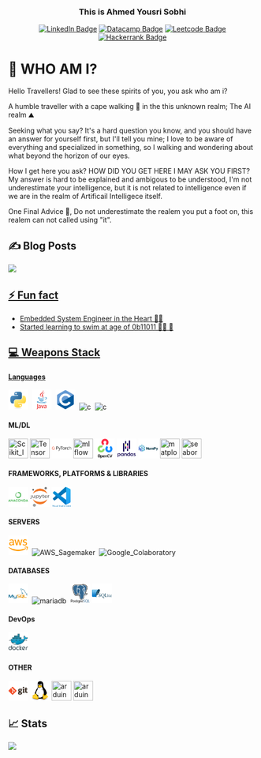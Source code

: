 <div id="badges" align="center">
  <h3 style="text-align: center;">This is Ahmed Yousri Sobhi</h3>
  <a href="https://www.linkedin.com/in/ahmedyousrisobhi/">
  <img src="https://img.shields.io/badge/LinkedIn-blue?style=for-the-badge&logo=linkedin&logoColor=white" alt="LinkedIn Badge"/></a>
  <a href="https://www.datacamp.com/portfolio/ahmedyousrisobhi">
  <img src="https://img.shields.io/badge/Datacamp-default?style=for-the-badge&logo=Datacamp&logoColor=white" alt="Datacamp Badge"/></a>
  <a href="https://leetcode.com/ahmedyousrisobhi/">
  <img src="https://img.shields.io/badge/Leetcode-black?style=for-the-badge&logo=Leetcode&logoColor=white" alt="Leetcode Badge"/></a>
  <a href="https://www.hackerrank.com/ahmedyousrisobhi">
  <img src="https://img.shields.io/badge/Hackerrank-darkgreen?style=for-the-badge&logo=Hackerrank&logoColor=white" alt="Hackerrank Badge"/></a>
</div>

# 💫 WHO AM I?
Hello Travellers! Glad to see these spirits of you, you ask who am i?

A humble traveller with a cape walking :feet: in the this unknown realm; The AI realm ⛰️

Seeking what you say? It's a hard question you know, and you should have an answer for yourself first, but I'll tell you mine; I love to be aware of everything and specialized in something, so I walking and wondering about what beyond the horizon of our eyes.

How I get here you ask? HOW DID YOU GET HERE I MAY ASK YOU FIRST? My answer is hard to be explained and ambigous to be understood, I'm not underestimate your intelligence, but it is not related to intelligence even if we are in the realm of Artificail Intelligece itself.

One Final Advice :tophat:, Do not underestimate the realem you put a foot on, this realem can not called using "it".

## :writing_hand: Blog Posts
<div id="header">
  <a href="https://github.com/AhmedYousriSobhi/aCupOfTea">
  <img src="https://media.tenor.com/yDqPzCEhbMkAAAAC/spider-man-spiderman.gif" width="500"/>
</div>

## ⚡ Fun fact
- Embedded System Engineer in the Heart 🫶🏻
- Started learning to swim at age of 0b11011 🏊‍♂️ 🥽

## 💻 Weapons Stack
#### Languages
<div>
  <a href="https://www.python.org/"> </a>
  <img src="https://github.com/devicons/devicon/blob/master/icons/python/python-original.svg" title="Python" alt="Python" width="40" height="40"/>&nbsp;
  <a href="https://www.java.com/en/"> </a>
  <img src="https://github.com/devicons/devicon/blob/master/icons/java/java-original-wordmark.svg" title="Java" alt="Java" width="40" height="40"/>&nbsp;
  <a href="https://en.wikipedia.org/wiki/C_(programming_language)"> </a>
  <img src="https://github.com/devicons/devicon/blob/master/icons/c/c-original.svg" title="c" alt="c" width="40" height="40"/>&nbsp;
  <a href="https://www.markdownguide.org/"> </a>
  <img src="https://upload.wikimedia.org/wikipedia/commons/thumb/4/48/Markdown-mark.svg/2560px-Markdown-mark.svg.png" title="c" alt="c" width="40" height="40"/>&nbsp;
  <a href="https://www.latex-project.org/"> </a>
  <img src="https://upload.wikimedia.org/wikipedia/commons/thumb/9/92/LaTeX_logo.svg/2560px-LaTeX_logo.svg.png" title="c" alt="c" width="40" height="40"/>&nbsp;
</div>

#### ML/DL
<div>
  <a href="https://scikit-learn.org/stable/"></a>
  <img src="https://upload.wikimedia.org/wikipedia/commons/thumb/0/05/Scikit_learn_logo_small.svg/2560px-Scikit_learn_logo_small.svg.png" title="Scikit_learn" **alt="Scikit_learn" width="40" height="40"/>
  <a href="https://www.tensorflow.org/"></a>
  <img src="https://upload.wikimedia.org/wikipedia/commons/thumb/a/ab/TensorFlow_logo.svg/2560px-TensorFlow_logo.svg.png" title="TensorFlow" **alt="TensorFlow" width="40" height="40"/>
  <a href="https://pytorch.org/"></a>
  <img src="https://github.com/devicons/devicon/blob/master/icons/pytorch/pytorch-original-wordmark.svg" title="pytorch" **alt="pytorch" width="40" height="40"/>
  <a href="https://mlflow.org/"></a>
  <img src="https://techcommunity.microsoft.com/t5/image/serverpage/image-id/420557i0319A4181851485A/image-size/original?v=v2&px=-1" title="mlflow" **alt="mlflow" width="40" height="40"/>
  <a href="https://opencv.org/"></a>
  <img src="https://github.com/devicons/devicon/blob/master/icons/opencv/opencv-original-wordmark.svg" title="opencv" **alt="opencv" width="40" height="40"/>
  <a href="https://pandas.pydata.org/"></a>
  <img src="https://github.com/devicons/devicon/blob/master/icons/pandas/pandas-original-wordmark.svg" title="pandas" **alt="pandas" width="40" height="40"/>
  <a href="https://numpy.org/"></a>
  <img src="https://github.com/devicons/devicon/blob/master/icons/numpy/numpy-original-wordmark.svg" title="numpy" **alt="numpy" width="40" height="40"/>
  <a href="https://matplotlib.org/stable/index.html"></a>
  <img src="https://matplotlib.org/2.0.1/_static/logo2.svg" title="matplotlib" **alt="matplotlib" width="40" height="40"/>
  <a href="https://seaborn.pydata.org/"></a>
  <img src="https://raw.githubusercontent.com/mwaskom/seaborn/master/doc/_static/logo-wide-lightbg.svg" title="seaborn" **alt="seaborn" width="40" height="40"/>
</div>

#### FRAMEWORKS, PLATFORMS & LIBRARIES
<div>
  <a href="https://www.anaconda.com/"> </a>
  <img src="https://github.com/devicons/devicon/blob/master/icons/anaconda/anaconda-original-wordmark.svg" title="anaconda" **alt="anaconda" width="40" height="40"/>
  <a href="https://jupyter.org/"></a>
  <img src="https://github.com/devicons/devicon/blob/master/icons/jupyter/jupyter-original-wordmark.svg" title="jupyter" **alt="jupyter" width="40" height="40"/>
  <a href="https://code.visualstudio.com/"></a>
  <img src="https://github.com/devicons/devicon/blob/master/icons/vscode/vscode-original-wordmark.svg" title="vscode" **alt="vscode" width="40" height="40"/>
</div>

#### SERVERS
<div>
   <a href="https://aws.amazon.com/"></a>
  <img src="https://github.com/devicons/devicon/blob/master/icons/amazonwebservices/amazonwebservices-plain-wordmark.svg" title="AWS" alt="AWS" width="40" height="40"/>&nbsp;
  <a href="https://aws.amazon.com/sagemaker/"></a>
  <img src="https://assets.website-files.com/5f6bc60e665f54db361e52a9/5f6bc60e665f54b6261e5408_logo_sagemaker_gt.png" title="AWS_Sagemaker" alt="AWS_Sagemaker" width="40" height="40"/>&nbsp;
  <a href="https://colab.google/"></a>
  <img src="https://upload.wikimedia.org/wikipedia/commons/thumb/d/d0/Google_Colaboratory_SVG_Logo.svg/1200px-Google_Colaboratory_SVG_Logo.svg.png" title="Google_Colaboratory" alt="Google_Colaboratory" width="40" height="40"/>&nbsp;
</div>

#### DATABASES
<div>
  <a href="https://www.mysql.com/"></a>
  <img src="https://github.com/devicons/devicon/blob/master/icons/mysql/mysql-original-wordmark.svg" title="MySQL"  alt="MySQL" width="40" height="40"/>&nbsp;
  <a href="https://mariadb.org/"></a>
  <img src="https://seekvectorlogo.net/wp-content/uploads/2020/02/mariadb-vector-logo.png" title="mariadb"  alt="mariadb" width="40" height="40"/>&nbsp;
  <a href="https://www.postgresql.org/"></a>
  <img src="https://github.com/devicons/devicon/blob/master/icons/postgresql/postgresql-original-wordmark.svg" title="postgresql" **alt="postgresql" width="40" height="40"/>
  <a href="https://www.sqlite.org/index.html"></a>
  <img src="https://github.com/devicons/devicon/blob/master/icons/sqlite/sqlite-original-wordmark.svg" title="sqlite" **alt="sqlite" width="40" height="40"/>
</div>

#### DevOps
<div>
  <a href="https://www.docker.com/"></a>
  <img src="https://github.com/devicons/devicon/blob/master/icons/docker/docker-original-wordmark.svg" title="docker" **alt="docker" width="40" height="40"/>
</div>

#### OTHER
<div>
   <a href="https://git-scm.com/"></a>
  <img src="https://github.com/devicons/devicon/blob/master/icons/git/git-original-wordmark.svg" title="Git" **alt="Git" width="40" height="40"/>
  <a href="https://www.linux.org/"></a>
  <img src="https://github.com/devicons/devicon/blob/master/icons/linux/linux-original.svg" title="linux" **alt="linux" width="40" height="40"/>
  <a href="https://www.arduino.cc/"></a>
  <img src="https://logovtor.com/wp-content/uploads/2020/11/arduino-open-source-community-logo-vector.png" title="arduino" **alt="arduino" width="40" height="40"/>
  <a href="https://cmake.org/"></a>
  <img src="https://www.vectorlogo.zone/logos/cmake/cmake-ar21.png" title="arduino" **alt="arduino" width="40" height="40"/>
</div>

## :chart_with_upwards_trend: Stats
![](https://github-contributor-stats.vercel.app/api?username=AhmedYousriSobhi&limit=5&theme=dark&combine_all_yearly_contributions=true)

<!--
**AhmedYousriSobhi/AhmedYousriSobhi** is a ✨ _special_ ✨ repository because its `README.md` (this file) appears on your GitHub profile.

Here are some ideas to get you started:

- 🔭 I’m currently working on ...
- 🌱 I’m currently learning ...
- 👯 I’m looking to collaborate on ...
- 🤔 I’m looking for help with ...
- 💬 Ask me about ...
- 📫 How to reach me: ...
- 😄 Pronouns: ...
- ⚡ Fun fact: ...
Icons repo: https://github.com/devicons/devicon/blob/master/icons/c/c-original.svg
![](https://github-readme-stats.vercel.app/api?username=AhmedYousriSobhi&theme=dark&hide_border=false&include_all_commits=false&count_private=false)<br/>

### 🔝 Top Hands on Languages
[![Top Langs](https://github-readme-stats.vercel.app/api/top-langs/?username=AhmedYousriSobhi&layout=compact&theme=vision-friendly-dark)](https://github.com/anuraghazra/github-readme-stats)
-->
